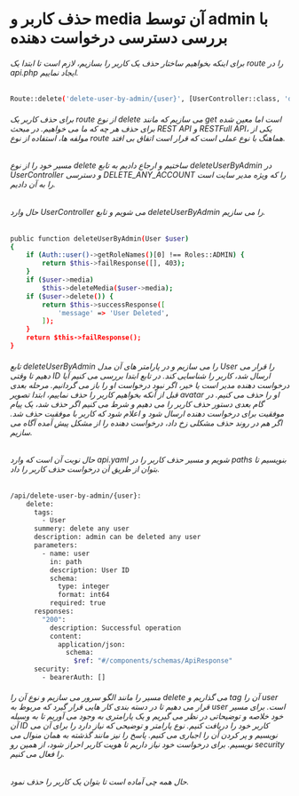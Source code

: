 # حذف کاربر و media آن توسط admin با بررسی دسترسی درخواست دهنده

###### برای اینکه بخواهیم ساختار حذف یک کاربر را بسازیم، لازم است تا ابتدا یک route را در api.php ایجاد نماییم.
```bash
Route::delete('delete-user-by-admin/{user}', [UserController::class, 'deleteUserByAdmin'])->middleware(['can:'.Permissions::DELETE_ANY_ACCOUNT]);
```
###### برای حذف کاربر یک route از نوع delete می سازیم که مانند get است اما معین شده برای حذف  هر چه که ما می خواهیم. در مبحث REST API و RESTFull API، یکی از مولفه ها، استفاده از نوع route هماهنگ با نوع عملی است که قرار است اتفاق بی افتد.
###### مسیر خود را از نوع delete ساختیم و ارجاع دادیم به تابع deleteUserByAdmin در UserController و دسترسی DELETE_ANY_ACCOUNT را که ویژه مدیر سایت است را به آن دادیم.

###### حال وارد UserController می شویم و تابع deleteUserByAdmin را می سازیم.
```bash
public function deleteUserByAdmin(User $user)
{
    if (Auth::user()->getRoleNames()[0] !== Roles::ADMIN) {
        return $this->failResponse([], 403);
    }
    if ($user->media)
        $this->deleteMedia($user->media);
    if ($user->delete()) {
        return $this->successResponse([
            'message' => 'User Deleted',
        ]);
    }
    return $this->failResponse();
}
```
###### تابع deleteUserByAdmin را می سازیم و در پارامتر های آن مدل User را قرار می دهیم تا وقتی ID ارسال شد، کاربر را شناسایی کند. در تابع ابتدا بررسی می کنیم آیا درخواست دهنده مدیر است یا خیر، اگر نبود درخواست او را باز می گردانیم. مرحله بعدی قبل از آنکه بخواهیم کاربر را حذف نماییم، ابتدا تصویر avatar او را حذف می کنیم. در گام بعدی دستور حذف کاربر را می دهیم و شرط می کنیم اگر حذف شد، یک پیام موفقیت برای درخواست دهنده ارسال شود و اعلام شود که کاربر با موفقیت حذف شد. اگر هم در روند حذف مشکلی زخ داد، درخواست دهنده را از مشکل پیش آمده آگاه می سازیم.
###### حال نوبت آن است که وارد api.yaml شویم و مسیر حذف کاربر را در paths بنویسیم تا بتوان از طریق آن درخواست حذف کاربر را داد.
```bash
/api/delete-user-by-admin/{user}:
    delete:
      tags:
        - User
      summery: delete any user
      description: admin can be deleted any user
      parameters:
        - name: user
          in: path
          description: User ID
          schema:
            type: integer
            format: int64
          required: true
      responses:
        "200":
          description: Successful operation
          content:
            application/json:
              schema:
                $ref: "#/components/schemas/ApiResponse"
      security:
        - bearerAuth: []
```
###### مسیر را مانند الگو سرور می سازیم و نوع آن را delete می گذاریم و tag آن را user قرار می دهیم تا در دسته بندی کار هایی قرار گیرد که مربوط به user است. برای مسیر خود خلاصه و توضیحاتی در نظر می گیریم و یک پارامتری به وجود می آوریم تا به وسیله آن ID کاربر خود را دریافت کنیم. نوع پارامتر و توضیحی که نیاز دارد را برای آن می نویسیم و پر کردن آن را اجباری می کنیم. پاسخ را نیز مانند گذشته به همان منوال می نویسیم. برای درخواست خود نیاز داریم تا هویت کاربر احراز شود، از همین رو security را فعال می کنیم.
###### حال همه چی آماده است تا بتوان یک کاربر را حذف نمود.





